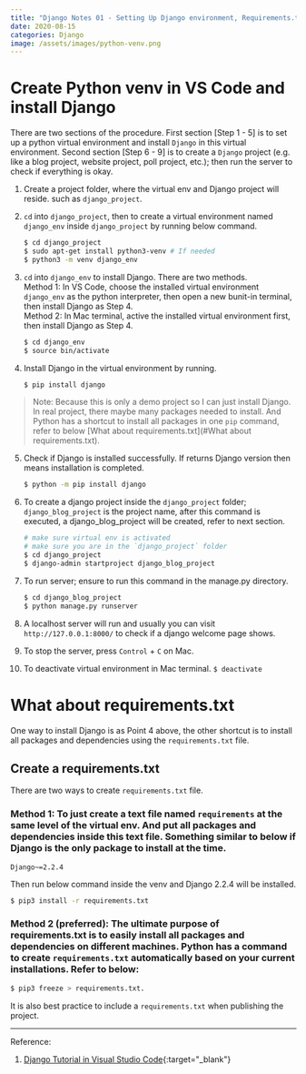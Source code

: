 ```yaml
---
title: "Django Notes 01 - Setting Up Django environment, Requirements.txt"
date: 2020-08-15
categories: Django
image: /assets/images/python-venv.png
---
```


# Create Python venv in VS Code and install Django
There are two sections of the procedure. First section [Step 1 - 5] is to set up a python virtual environment and install `Django` in this virtual environment. Second section [Step 6 - 9] is to create a `Django` project (e.g. like a blog project, website project, poll project, etc.); then run the server to check if everything is okay.

1.  Create a project folder, where the virtual env and Django project will reside. such as `django_project`.
2.  `cd` into `django_project`, then to create a virtual environment named `django_env` inside `django_project` by running below command.

    ```sh
    $ cd django_project
    $ sudo apt-get install python3-venv # If needed
    $ python3 -m venv django_env
    ```

3.  `cd` into `django_env` to install Django. There are two methods.  
    Method 1: In VS Code, choose the installed virtual environment `django_env` as the python interpreter, then open a new bunit-in terminal, then install Django as Step 4.  
    Method 2: In Mac terminal, active the installed virtual environment first, then install Django as Step 4.

    ```sh
    $ cd django_env
    $ source bin/activate
    ```

4.  Install Django in the virtual environment by running.

    ```sh
    $ pip install django
    ```
> Note: Because this is only a demo project so I can just install Django. In real project, there maybe many packages needed to install. And Python has a shortcut to install all packages in one `pip` command, refer to below [What about requirements.txt](#What about requirements.txt). 
5.  Check if Django is installed successfully. If returns Django version then means installation is completed.

    ```sh
    $ python -m pip install django
    ```

6.  To create a django project inside the `django_project` folder; `django_blog_project` is the project name, after this command is executed, a django_blog_project will be created, refer to next section. 

    ```sh
    # make sure virtual env is activated
    # make sure you are in the `django_project` folder
    $ cd django_project
    $ django-admin startproject django_blog_project
    ```

7.  To run server; ensure to run this command in the manage.py directory.

    ```sh
    $ cd django_blog_project
    $ python manage.py runserver
    ```

8.	A localhost server will run and usually you can visit `http://127.0.0.1:8000/` to check if a django welcome page shows.  

9.	To stop the server, press `Control` + `C` on Mac.

10. To deactivate virtual environment in Mac terminal.
    `$ deactivate`  

# What about requirements.txt 
One way to install Django is as Point 4 above, the other shortcut is to install all packages and dependencies using the `requirements.txt` file. 

## Create a requirements.txt  
There are two ways to create `requirements.txt` file. 

### Method 1: To just create a text file named `requirements` at the same level of the virtual env. And put all packages and dependencies inside this text file. Something similar to below if Django is the only package to install at the time. 
```text
Django~=2.2.4
```  
Then run below command inside the venv and Django 2.2.4 will be installed. 
```sh
$ pip3 install -r requirements.txt
``` 
### Method 2 (preferred): The ultimate purpose of requirements.txt is to easily install all packages and dependencies on different machines. Python has a command to create `requirements.txt` automatically based on your current installations. Refer to below:
```sh
$ pip3 freeze > requirements.txt.
```    
It is also best practice to include a `requirements.txt` when publishing the project. 

 
***
Reference: 
1. [Django Tutorial in Visual Studio Code](https://code.visualstudio.com/docs/python/tutorial-django){:target="\_blank"}
